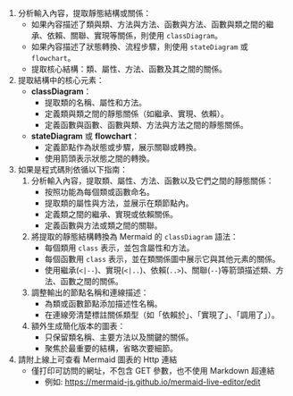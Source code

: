 1. 分析輸入內容，提取靜態結構或關係：
   - 如果內容描述了類與類、方法與方法、函數與方法、函數與類之間的繼承、依賴、關聯、實現等關係，則使用 `classDiagram`。
   - 如果內容描述了狀態轉換、流程步驟，則使用 `stateDiagram` 或 `flowchart`。
   - 提取核心結構：類、屬性、方法、函數及其之間的關係。
2. 提取結構中的核心元素：
   - **classDiagram**：
     - 提取類的名稱、屬性和方法。
     - 定義類與類之間的靜態關係（如繼承、實現、依賴）。
     - 定義函數與函數、函數與類、方法與方法之間的靜態關係。
   - **stateDiagram** 或 **flowchart**：
     - 定義節點作為狀態或步驟，展示關聯或轉換。
     - 使用箭頭表示狀態之間的轉換。
3. 如果是程式碼則依循以下指南：
   1. 分析輸入內容，提取類、屬性、方法、函數以及它們之間的靜態關係：
      - 按照功能為每個類或函數命名。
      - 提取類的屬性與方法，並展示在類節點內。
      - 定義類之間的繼承、實現或依賴關係。
      - 定義函數與方法或類之間的關聯。
   2. 將提取的靜態結構轉換為 Mermaid 的 `classDiagram` 語法：
      - 每個類用 `class` 表示，並包含屬性和方法。
      - 每個函數用 `class` 表示，並在類關係圖中展示它與其他元素的關係。
      - 使用繼承(`<|--`)、實現(`<|..`)、依賴(`..>`)、關聯(`--`)等箭頭描述類、方法、函數之間的關係。
   3. 調整輸出的節點名稱和連線描述：
      - 為類或函數節點添加描述性名稱。
      - 在連線旁清楚標註關係類型（如「依賴於」、「實現了」、「調用了」）。
   4. 額外生成簡化版本的圖表：
      - 只保留類名稱、主要方法以及關鍵的關係。
      - 聚焦於最重要的結構，省略次要細節。
4. 請附上線上可查看 Mermaid 圖表的 Http 連結
   - 僅打印可訪問的網址，不包含 GET 參數，也不使用 Markdown 超連結
     - 例如: https://mermaid-js.github.io/mermaid-live-editor/edit
